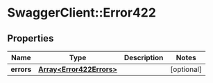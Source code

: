 # SwaggerClient::Error422

## Properties
Name | Type | Description | Notes
------------ | ------------- | ------------- | -------------
**errors** | [**Array&lt;Error422Errors&gt;**](Error422Errors.md) |  | [optional] 



